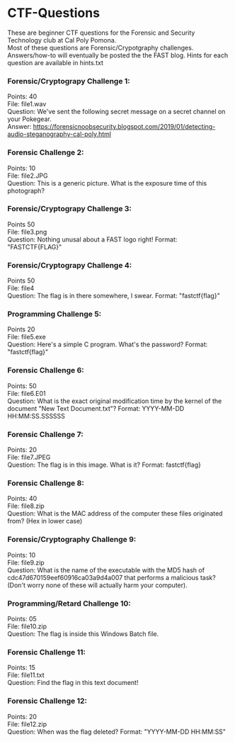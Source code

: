 # CTF-Questions
These are beginner CTF questions for the Forensic and Security Technology club at Cal Poly Pomona.<br/>
Most of these questions are Forensic/Crypotgraphy challenges.<br/>
Answers/how-to will eventually be posted the the FAST blog. Hints for each question are available in hints.txt

### Forensic/Cryptograpy Challenge 1:
Points: 40 <br/>
File: file1.wav <br/>
Question: We've sent the following secret message on a secret channel on your Pokegear. <br/>
Answer: https://forensicnoobsecurity.blogspot.com/2019/01/detecting-audio-steganography-cal-poly.html

### Forensic Challenge 2:
Points: 10 <br/>
File: file2.JPG <br/>
Question: This is a generic picture. What is the exposure time of this photograph?

### Forensic/Cryptograpy Challenge 3:
Points 50 <br/>
File: file3.png <br/>
Question: Nothing unusal about a FAST logo right! Format: "FASTCTF{FLAG}"

### Forensic/Cryptograpy Challenge 4:
Points 50 <br/>
File: file4 <br/>
Question: The flag is in there somewhere, I swear. Format: "fastctf{flag}"

### Programming Challenge 5:
Points 20 <br/>
File: file5.exe <br/>
Question: Here's a simple C program. What's the password? Format: "fastctf{flag}"

### Forensic Challenge 6:
Points: 50 <br/>
File: file6.E01 <br/>
Question: What is the exact original modification time by the kernel of the document "New Text Document.txt"? Format: YYYY-MM-DD HH:MM:SS.SSSSSS

### Forensic Challenge 7:
Points: 20 <br/>
File: file7.JPEG <br/>
Question: The flag is in this image. What is it? Format: fastctf{flag}

### Forensic Challenge 8:
Points: 40 <br/>
File: file8.zip <br/>
Question: What is the MAC address of the computer these files originated from? (Hex in lower case)

### Forensic/Cryptography Challenge 9:
Points: 10 <br/>
File: file9.zip <br/>
Question: What is the name of the executable with the MD5 hash of cdc47d670159eef60916ca03a9d4a007 that performs a malicious task? (Don't worry none of these will actually harm your computer).

### Programming/Retard Challenge 10:
Points: 05 <br/>
File: file10.zip <br/>
Question: The flag is inside this Windows Batch file.

### Forensic Challenge 11:
Points: 15 <br/>
File: file11.txt <br/>
Question: Find the flag in this text document!

### Forensic Challenge 12:
Points: 20 <br/>
File: file12.zip <br/>
Question: When was the flag deleted? Format: "YYYY-MM-DD HH:MM:SS"
